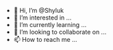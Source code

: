 - 👋 Hi, I’m @Shyluk
- 👀 I’m interested in ...
- 🌱 I’m currently learning ...
- 💞️ I’m looking to collaborate on ...
- 📫 How to reach me ...

<!---
Shyluk/Shyluk is a ✨ special ✨ repository because its `README.md` (this file) appears on your GitHub profile.
You can click the Preview link to take a look at your changes.
--->
